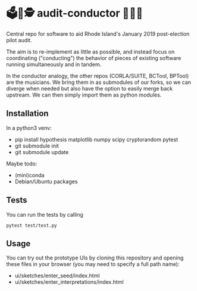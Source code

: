# 🗳️🔬🕵️ audit-conductor 🎼🎶🎻

Central repo for software to aid Rhode Island's January 2019 post-election pilot audit.

The aim is to re-implement as little as possible, and instead focus on
coordinating ("conducting") the behavior of pieces of existing software running
simultaneously and in tandem.

In the conductor analogy, the other repos (CORLA/SUITE, BCTool, BPTool) are the
musicians. We bring them in as submodules of our forks, so we can diverge
when needed but also have the option to easily merge back upstream. We can then
simply import them as python modules.

## Installation

In a python3 venv:

  - pip install hypothesis matplotlib numpy scipy cryptorandom pytest
  - git submodule init
  - git submodule update

Maybe todo:

  - (mini)conda
  - Debian/Ubuntu packages

## Tests

You can run the tests by calling

    pytest test/test.py

## Usage

You can try out the prototype UIs by cloning this repository and opening these files in your browser (you may need to specify a full path name):

 * ui/sketches/enter_seed/index.html
 * ui/sketches/enter_interpretations/index.html

